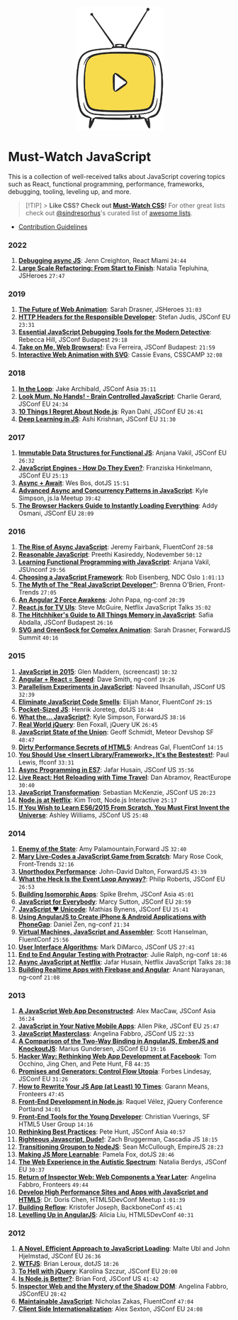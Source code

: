 <p align="center">
  <img src="./assets/img/tv.svg" width="200" alt="TV icon with play button">
</p>

# Must-Watch JavaScript

This is a collection of well-received talks about JavaScript covering topics such as React, functional programming, performance, frameworks, debugging, tooling, leveling up, and more.

> [!TIP] > **Like CSS? Check out [Must-Watch CSS](https://github.com/AllThingsSmitty/must-watch-css)!** For other great lists check out [@sindresorhus](https://github.com/sindresorhus/)'s curated list of [awesome lists](https://github.com/sindresorhus/awesome/).

- [Contribution Guidelines](CONTRIBUTING.md)

### 2022

1. [**Debugging async JS**](https://www.youtube.com/watch?v=kFiMq6udQoA): Jenn Creighton, React Miami `24:44`
1. [**Large Scale Refactoring: From Start to Finish**](https://www.youtube.com/watch?v=tkPHtSUJwMI): Natalia Tepluhina, JSHeroes `27:47`

### 2019

1. [**The Future of Web Animation**](https://www.youtube.com/watch?v=hjgni3dXcVE): Sarah Drasner, JSHeroes `31:03`
1. [**HTTP Headers for the Responsible Developer**](https://www.youtube.com/watch?v=Mjqf2kkFLy8): Stefan Judis, JSConf EU `23:31`
1. [**Essential JavaScript Debugging Tools for the Modern Detective**](https://www.youtube.com/watch?v=TtsvMRxmfGA): Rebecca Hill, JSConf Budapest `29:18`
1. [**Take on Me, Web Browsers!**](https://www.youtube.com/watch?v=d4gSor3KyIw): Eva Ferreira, JSConf Budapest: `21:59`
1. [**Interactive Web Animation with SVG**](https://www.youtube.com/watch?v=8p5SDI4TNDc): Cassie Evans, CSSCAMP `32:08`

### 2018

1. [**In the Loop**](https://www.youtube.com/watch?v=cCOL7MC4Pl0&list=PLUS3uVC08ZapyqfU21joP-B1vTItKf5qi): Jake Archibald, JSConf Asia `35:11`
1. [**Look Mum, No Hands! - Brain Controlled JavaScript**](https://www.youtube.com/watch?v=7KhFO-qCVyg): Charlie Gerard, JSConf EU `24:34`
1. [**10 Things I Regret About Node.js**](https://www.youtube.com/watch?v=M3BM9TB-8yA&list=PLUS3uVC08ZapyqfU21joP-B1vTItKf5qi): Ryan Dahl, JSConf EU `26:41`
1. [**Deep Learning in JS**](https://www.youtube.com/watch?v=SV-cgdobtTA&list=PLUS3uVC08ZapyqfU21joP-B1vTItKf5qi): Ashi Krishnan, JSConf EU `31:30`

### 2017

1. [**Immutable Data Structures for Functional JS**](https://www.youtube.com/watch?v=Wo0qiGPSV-s&list=PLUS3uVC08ZapyqfU21joP-B1vTItKf5qi): Anjana Vakil, JSConf EU `26:32`
1. [**JavaScript Engines - How Do They Even?**](https://www.youtube.com/watch?v=p-iiEDtpy6I&list=PLUS3uVC08ZapyqfU21joP-B1vTItKf5qi): Franziska Hinkelmann, JSConf EU `25:13`
1. [**Async + Await**](https://www.youtube.com/watch?v=9YkUCxvaLEk&list=PLUS3uVC08ZapyqfU21joP-B1vTItKf5qi): Wes Bos, dotJS `15:51`
1. [**Advanced Async and Concurrency Patterns in JavaScript**](https://www.youtube.com/watch?v=Qg1SvpIau6U): Kyle Simpson, js.la Meetup `39:42`
1. [**The Browser Hackers Guide to Instantly Loading Everything**](https://www.youtube.com/watch?v=7vUs5yOuv-o): Addy Osmani, JSConf EU `28:09`

### 2016

1. [**The Rise of Async JavaScript**](https://www.youtube.com/watch?v=QtgR94Q2pt4&list=PLUS3uVC08ZapyqfU21joP-B1vTItKf5qi): Jeremy Fairbank, FluentConf `28:58`
1. [**Reasonable JavaScript**](https://www.youtube.com/watch?v=cqK18_rHt9w&list=PLUS3uVC08ZapyqfU21joP-B1vTItKf5qi): Preethi Kasireddy, Nodevember `50:12`
1. [**Learning Functional Programming with JavaScript**](https://www.youtube.com/watch?v=e-5obm1G_FY&list=PLUS3uVC08ZapyqfU21joP-B1vTItKf5qi): Anjana Vakil, JSUnconf `29:56`
1. [**Choosing a JavaScript Framework**](https://www.youtube.com/watch?v=6I_GwgoGm1w&list=PLUS3uVC08ZapyqfU21joP-B1vTItKf5qi): Rob Eisenberg, NDC Oslo `1:01:13`
1. [**The Myth of The "Real JavaScript Developer"**](https://www.youtube.com/watch?v=Xt5qpbiqw2g&list=PLUS3uVC08ZapyqfU21joP-B1vTItKf5qi): Brenna O'Brien, Front-Trends `27:05`
1. [**An Angular 2 Force Awakens**](https://www.youtube.com/watch?v=WAPQF_GA7Qg): John Papa, ng-conf `20:39`
1. [**React.js for TV UIs**](https://www.youtube.com/watch?v=5sETJs2_jwo): Steve McGuire, Netflix JavaScript Talks `35:02`
1. [**The Hitchhiker's Guide to All Things Memory in JavaScript**](https://www.youtube.com/watch?v=AeUCN2lPqL8&list=PLUS3uVC08ZapyqfU21joP-B1vTItKf5qi): Safia Abdalla, JSConf Budapest `26:16`
1. [**SVG and GreenSock for Complex Animation**](https://www.youtube.com/watch?v=ZNukcHhpSXg&list=PLUS3uVC08ZapyqfU21joP-B1vTItKf5qi): Sarah Drasner, ForwardJS Summit `40:16`

### 2015

1. [**JavaScript in 2015**](https://www.youtube.com/watch?v=iukBMY4apvI&list=PLUS3uVC08ZapyqfU21joP-B1vTItKf5qi): Glen Maddern, (screencast) `10:32`
1. [**Angular + React = Speed**](https://www.youtube.com/watch?v=XQM0K6YG18s&list=PLUS3uVC08ZapyqfU21joP-B1vTItKf5qi): Dave Smith, ng-conf `19:26`
1. [**Parallelism Experiments in JavaScript**](https://www.youtube.com/watch?v=h_M_uscOKJM&list=PLUS3uVC08ZapyqfU21joP-B1vTItKf5qi): Naveed Ihsanullah, JSConf US `32:39`
1. [**Eliminate JavaScript Code Smells**](https://www.youtube.com/watch?v=JVlfj7mQZPo&list=PLUS3uVC08ZapyqfU21joP-B1vTItKf5qi): Elijah Manor, FluentConf `29:15`
1. [**Pocket-Sized JS**](https://www.youtube.com/watch?v=okk0BGV9oY0&list=PLUS3uVC08ZapyqfU21joP-B1vTItKf5qi): Henrik Joreteg, dotJS `18:44`
1. [**What the... JavaScript?**](https://www.youtube.com/watch?v=2pL28CcEijU&list=PLUS3uVC08ZapyqfU21joP-B1vTItKf5qi): Kyle Simpson, ForwardJS `38:16`
1. [**Real World jQuery**](http://jqueryuk.com/2015/videos.php?s=real-world-jquery): Ben Foxall, jQuery UK `26:45`
1. [**JavaScript State of the Union**](https://www.youtube.com/watch?v=8G2SMVIUNNk&list=PLUS3uVC08ZapyqfU21joP-B1vTItKf5qi): Geoff Schmidt, Meteor Devshop SF `48:47`
1. [**Dirty Performance Secrets of HTML5**](https://www.youtube.com/watch?v=t8x40JXUeWA&list=PLUS3uVC08ZapyqfU21joP-B1vTItKf5qi): Andreas Gal, FluentConf `14:15`
1. [**You Should Use &lt;Insert Library/Framework&gt;, It's the Bestestest!**](https://www.youtube.com/watch?v=_yCz1TA0EL4&list=PLUS3uVC08ZapyqfU21joP-B1vTItKf5qi): Paul Lewis, ffconf `33:31`
1. [**Async Programming in ES7**](https://www.youtube.com/watch?v=lil4YCCXRYc&list=PLUS3uVC08ZapyqfU21joP-B1vTItKf5qi): Jafar Husain, JSConf US `35:56`
1. [**Live React: Hot Reloading with Time Travel**](https://www.youtube.com/watch?v=xsSnOQynTHs&list=PLUS3uVC08ZapyqfU21joP-B1vTItKf5qi): Dan Abramov, ReactEurope `30:40`
1. [**JavaScript Transformation**](https://www.youtube.com/watch?v=rKuNbEwoQfQ&list=PLUS3uVC08ZapyqfU21joP-B1vTItKf5qi): Sebastian McKenzie, JSConf US `20:23`
1. [**Node.js at Netflix**](https://www.youtube.com/watch?v=p74282nDMX8&list=PLfXiENmg6yyUpIVY9XVOkbdmBPx6PUm9_): Kim Trott, Node.js Interactive `25:17`
1. [**If You Wish to Learn ES6/2015 From Scratch, You Must First Invent the Universe**](https://www.youtube.com/watch?v=DN4yLZB1vUQlist=PLUS3uVC08ZapyqfU21joP-B1vTItKf5qi): Ashley Williams, JSConf US `25:48`

### 2014

1. [**Enemy of the State**](https://www.youtube.com/watch?v=3ZLlRQJp5Fg&list=PLUS3uVC08ZapyqfU21joP-B1vTItKf5qi): Amy Palamountain,Forward JS `32:40`
1. [**Mary Live-Codes a JavaScript Game from Scratch**](https://vimeo.com/105955605): Mary Rose Cook, Front-Trends `32:16`
1. [**Unorthodox Performance**](https://www.youtube.com/watch?v=NthmeLEhDDM&list=PLUS3uVC08ZapyqfU21joP-B1vTItKf5qi): John-David Dalton, ForwardJS `43:39`
1. [**What the Heck Is the Event Loop Anyway?**](https://www.youtube.com/watch?v=8aGhZQkoFbQ&list=PLUS3uVC08ZapyqfU21joP-B1vTItKf5qi): Philip Roberts, JSConf EU `26:53`
1. [**Building Isomorphic Apps**](https://www.youtube.com/watch?v=tcbcERdxjIc&list=PLUS3uVC08ZapyqfU21joP-B1vTItKf5qi): Spike Brehm, JSConf Asia `45:01`
1. [**JavaScript for Everybody**](https://www.youtube.com/watch?v=04DOp1F9Od4&list=PLUS3uVC08ZapyqfU21joP-B1vTItKf5qi): Marcy Sutton, JSConf EU `28:59`
1. [**JavaScript ♥ Unicode**](https://www.youtube.com/watch?v=zi0w7J7MCrk&list=PLUS3uVC08ZapyqfU21joP-B1vTItKf5qi): Mathias Bynens, JSConf EU `25:41`
1. [**Using AngularJS to Create iPhone & Android Applications with PhoneGap**](https://www.youtube.com/watch?v=wVntVkRLR3M&list=PLUS3uVC08ZapyqfU21joP-B1vTItKf5qi): Daniel Zen, ng-conf `21:34`
1. [**Virtual Machines, JavaScript and Assembler**](https://www.youtube.com/watch?v=UzyoT4DziQ4&list=PLUS3uVC08ZapyqfU21joP-B1vTItKf5qi): Scott Hanselman, FluentConf `25:56`
1. [**User Interface Algorithms**](https://www.youtube.com/watch?v=90NsjKvz9Ns): Mark DiMarco, JSConf US `27:41`
1. [**End to End Angular Testing with Protractor**](https://www.youtube.com/watch?v=aQipuiTcn3U&list=PLUS3uVC08ZapyqfU21joP-B1vTItKf5qi): Julie Ralph, ng-conf `18:46`
1. [**Async JavaScript at Netflix**](https://www.youtube.com/watch?v=XRYN2xt11Ek&list=PLUS3uVC08ZapyqfU21joP-B1vTItKf5qi): Jafar Husain, Netflix JavaScript Talks `28:38`
1. [**Building Realtime Apps with Firebase and Angular**](https://www.youtube.com/watch?v=e4yUTkva_FM&list=PLUS3uVC08ZapyqfU21joP-B1vTItKf5qi): Anant Narayanan, ng-conf `21:08`

### 2013

1. [**A JavaScript Web App Deconstructed**](https://www.youtube.com/watch?v=G6yLniGWhSE&list=PLUS3uVC08ZapyqfU21joP-B1vTItKf5qi): Alex MacCaw, JSConf Asia `36:24`
1. [**JavaScript in Your Native Mobile Apps**](https://www.youtube.com/watch?v=5LUkHss6CAw&list=PLUS3uVC08ZapyqfU21joP-B1vTItKf5qi): Allen Pike, JSConf EU `25:47`
1. [**JavaScript Masterclass**](https://www.youtube.com/watch?v=v0TFmdO4ZP0&list=PLUS3uVC08ZapyqfU21joP-B1vTItKf5qi): Angelina Fabbro, JSConf US `22:33`
1. [**A Comparison of the Two-Way Binding in AngularJS, EmberJS and KnockoutJS**](https://www.youtube.com/watch?v=mVjpwia1YN4&list=PLUS3uVC08ZapyqfU21joP-B1vTItKf5qi): Marius Gundersen, JSConf EU `19:16`
1. [**Hacker Way: Rethinking Web App Development at Facebook**](https://www.youtube.com/watch?v=nYkdrAPrdcw&list=PLUS3uVC08ZapyqfU21joP-B1vTItKf5qi): Tom Occhino, Jing Chen, and Pete Hunt, F8 `44:35`
1. [**Promises and Generators: Control Flow Utopia**](https://www.youtube.com/watch?v=qbKWsbJ76-slist=PLUS3uVC08ZapyqfU21joP-B1vTItKf5qi): Forbes Lindesay, JSConf EU `31:26`
1. [**How to Rewrite Your JS App (at Least) 10 Times**](https://vimeo.com/77905680): Garann Means, Fronteers `47:45`
1. [**Front-End Development in Node.js**](https://www.youtube.com/watch?v=icNHLlRazds&list=PLUS3uVC08ZapyqfU21joP-B1vTItKf5qi): Raquel V&eacute;lez, jQuery Conference Portland `34:01`
1. [**Front-End Tools for the Young Developer**](https://www.youtube.com/watch?v=5_nt5qV15po&list=PLUS3uVC08ZaqVEGFkl_dS_3FUzILkOIzA): Christian Vuerings, SF HTML5 User Group `14:16`
1. [**Rethinking Best Practices**](https://www.youtube.com/watch?v=DgVS-zXgMTk&list=PLUS3uVC08ZapyqfU21joP-B1vTItKf5qi): Pete Hunt, JSConf Asia `40:57`
1. [**Righteous Javascript, Dude!**](https://www.youtube.com/watch?v=2Hc7DBihkh4&list=PLUS3uVC08ZapyqfU21joP-B1vTItKf5qi): Zach Bruggerman, Cascadia JS `18:15`
1. [**Transitioning Groupon to NodeJS**](https://www.youtube.com/watch?v=TWVblTpUlxM&list=PLUS3uVC08ZapyqfU21joP-B1vTItKf5qi): Sean McCullough, EmpireJS `28:23`
1. [**Making JS More Learnable**](https://www.youtube.com/watch?v=4JdS5RHGroQ&list=PLUS3uVC08ZapyqfU21joP-B1vTItKf5qi): Pamela Fox, dotJS `28:46`
1. [**The Web Experience in the Autistic Spectrum**](https://www.youtube.com/watch?v=7nnAYB1mb9E&list=PLUS3uVC08ZapyqfU21joP-B1vTItKf5qi): Natalia Berdys, JSConf EU `30:37`
1. [**Return of Inspector Web: Web Components a Year Later**](https://vimeo.com/78899868): Angelina Fabbro, Fronteers `49:44`
1. [**Develop High Performance Sites and Apps with JavaScript and HTML5**](https://www.youtube.com/watch?v=oe_hV449viI&list=PLUS3uVC08ZapyqfU21joP-B1vTItKf5qi): Dr. Doris Chen, HTML5DevConf Meetup `1:01:39`
1. [**Building Reflow**](https://www.youtube.com/watch?v=CpG6Ap7qhPw&list=PLUS3uVC08ZapyqfU21joP-B1vTItKf5qi): Kristofer Joseph, BackboneConf `45:41`
1. [**Levelling Up in AngularJS**](https://www.youtube.com/watch?v=9TylaL_cRFA&list=PLUS3uVC08ZapyqfU21joP-B1vTItKf5qi): Alicia Liu, HTML5DevConf `40:31`

### 2012

1. [**A Novel, Efficient Approach to JavaScript Loading**](https://www.youtube.com/watch?v=mGENRKrdoGY&list=PLUS3uVC08ZapyqfU21joP-B1vTItKf5qi): Malte Ubl and John Hjelmstad, JSConf EU `26:36`
1. [**WTFJS**](https://www.youtube.com/watch?v=et8xNAc2ic8): Brian Leroux, dotJS `18:26`
1. [**To Hell with jQuery**](https://www.youtube.com/watch?v=3D1WeSCSkPQ&list=PLUS3uVC08ZapyqfU21joP-B1vTItKf5qi): Karolina Szczur, JSConf EU `20:00`
1. [**Is Node.js Better?**](https://www.youtube.com/watch?v=C5fa1LZYodQ&list=PLUS3uVC08ZapyqfU21joP-B1vTItKf5qi): Brian Ford, JSConf US `41:42`
1. [**Inspector Web and the Mystery of the Shadow DOM**](https://www.youtube.com/watch?v=JNjnv-Gcpnw&list=PLUS3uVC08ZapyqfU21joP-B1vTItKf5qi): Angelina Fabbro, JSConfEU `28:42`
1. [**Maintainable JavaScript**](https://www.youtube.com/watch?v=c-kav7Tf834&list=PLUS3uVC08ZapyqfU21joP-B1vTItKf5qi): Nicholas Zakas, FluentConf `47:04`
1. [**Client Side Internationalization**](https://www.youtube.com/watch?v=uXS_-JRsB8M&list=PLUS3uVC08ZapyqfU21joP-B1vTItKf5qi): Alex Sexton, JSConf EU `24:08`
